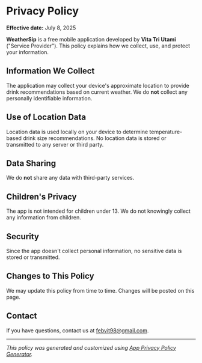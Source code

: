# Privacy Policy

**Effective date:** July 8, 2025

**WeatherSip** is a free mobile application developed by **Vita Tri Utami** ("Service Provider"). This policy explains how we collect, use, and protect your information.

## Information We Collect

The application may collect your device's approximate location to provide drink recommendations based on current weather. We do **not** collect any personally identifiable information.

## Use of Location Data

Location data is used locally on your device to determine temperature-based drink size recommendations. No location data is stored or transmitted to any server or third party.

## Data Sharing

We do **not** share any data with third-party services.

## Children's Privacy

The app is not intended for children under 13. We do not knowingly collect any information from children.

## Security

Since the app doesn't collect personal information, no sensitive data is stored or transmitted.

## Changes to This Policy

We may update this policy from time to time. Changes will be posted on this page.

## Contact

If you have questions, contact us at [febvit98@gmail.com](mailto:vitatriutami@gmail.com).

---

_This policy was generated and customized using [App Privacy Policy Generator](https://app-privacy-policy-generator.nisrulz.com/)._
